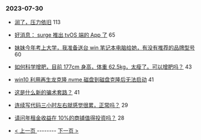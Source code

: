 ### 2023-07-30 
- [润了，压力依旧](https://www.v2ex.com/t/960891) 113
- [好消息： surge 推出 tvOS 端的 App 了](https://www.v2ex.com/t/960850) 65
- [妹妹今年考上大学，我准备送台 win 笔记本电脑给她，有没有推荐的品牌型号](https://www.v2ex.com/t/960951) 60
- [如何科学增肥，目前 177cm 身高，体重 62.5kg，太瘦了。可以增肥吗？](https://www.v2ex.com/t/960852) 43
- [win10 利用再生龙克隆 nvme 磁盘到磁盘克隆后无法启动](https://www.v2ex.com/t/960888) 41
- [这是什么新的骗术套路？](https://www.v2ex.com/t/960909) 41
- [连续写代码三小时左右就感觉很累，正常吗？](https://www.v2ex.com/t/960969) 29
- [请问年租金收益在 10%的商铺值得投资吗？](https://www.v2ex.com/t/960972) 28 

- [ < 上一页 ](https://github.com/able8/v2ex-hot-record/blob/master/2023-07-29.md) -------- [ 下一页 > ](https://github.com/able8/v2ex-hot-record/blob/master/2023-07-31.md)